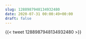 ```yaml
---
slug: 1288987948134932480
date: 2020-07-31 00:00:49+00:00
draft: false
---
```


{{< tweet 1288987948134932480 >}}
